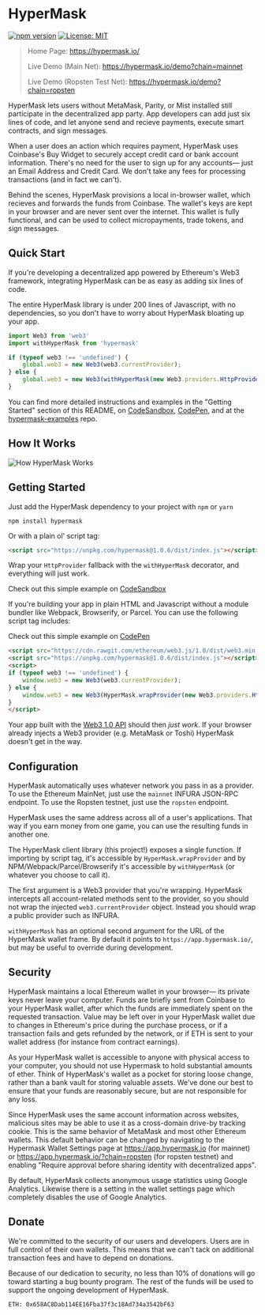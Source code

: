 # HyperMask

[![npm version](https://badge.fury.io/js/hypermask.svg)](https://badge.fury.io/js/hypermask)
[![License: MIT](https://img.shields.io/badge/License-MIT-yellow.svg)](https://opensource.org/licenses/MIT)


> Home Page: https://hypermask.io/
>
> Live Demo (Main Net): https://hypermask.io/demo?chain=mainnet
> 
> Live Demo (Ropsten Test Net): https://hypermask.io/demo?chain=ropsten

HyperMask lets users without MetaMask, Parity, or Mist installed still participate in the decentralized app party. App developers can add just six lines of code, and let anyone send and recieve payments, execute smart contracts, and sign messages. 

When a user does an action which requires payment, HyperMask uses Coinbase's Buy Widget to securely accept credit card or bank account information. There's no need for the user to sign up for any accounts— just an Email Address and Credit Card. We don't take any fees for processing transactions (and in fact we can't). 

Behind the scenes, HyperMask provisions a local in-browser wallet, which recieves and forwards the funds from Coinbase. The wallet's keys are kept in your browser and are never sent over the internet. This wallet is fully functional, and can be used to collect micropayments, trade tokens, and sign messages. 

## Quick Start

If you're developing a decentralized app powered by Ethereum's Web3 framework, integrating HyperMask can be as easy as adding six lines of code. 

The entire HyperMask library is under 200 lines of Javascript, with no dependencies, so you don't have to worry about HyperMask bloating up your app. 

```js
import Web3 from 'web3'
import withHyperMask from 'hypermask'

if (typeof web3 !== 'undefined') {
    global.web3 = new Web3(web3.currentProvider);
} else {
    global.web3 = new Web3(withHyperMask(new Web3.providers.HttpProvider("https://mainnet.infura.io/")));
}
```

You can find more detailed instructions and examples in the "Getting Started" section of this README, on [CodeSandbox](https://codesandbox.io/s/81ooko0qnl), [CodePen](https://codepen.io/hypermask/pen/gvadRv/left/?editors=1010), and at the [hypermask-examples](https://github.com/hypermask/hypermask-examples) repo. 


## How It Works

![How HyperMask Works](https://hypermask.io/how-it-works.svg)


## Getting Started

Just add the HyperMask dependency to your project with `npm` or `yarn`

    npm install hypermask
    
Or with a plain ol' script tag:
    
```html
<script src="https://unpkg.com/hypermask@1.0.6/dist/index.js"></script>
```

Wrap your `HttpProvider` fallback with the `withHyperMask` decorator, and everything will just work. 



Check out this simple example on [CodeSandbox](https://codesandbox.io/s/81ooko0qnl)

If you're building your app in plain HTML and Javascript without a module bundler like Webpack, Browserify, or Parcel. You can use the following script tag includes:

Check out this simple example on [CodePen](https://codepen.io/hypermask/pen/gvadRv/left/?editors=1010)


```html
<script src="https://cdn.rawgit.com/ethereum/web3.js/1.0/dist/web3.min.js"></script>
<script src="https://unpkg.com/hypermask@1.0.6/dist/index.js"></script>
<script>
if (typeof web3 !== 'undefined') {
    window.web3 = new Web3(web3.currentProvider);
} else {
    window.web3 = new Web3(HyperMask.wrapProvider(new Web3.providers.HttpProvider("https://mainnet.infura.io/")));
}
</script>
```

Your app built with the [Web3 1.0 API](http://web3js.readthedocs.io/en/1.0/index.html) should then *just work*. If your browser already injects a Web3 provider (e.g. MetaMask or Toshi) HyperMask doesn't get in the way. 

## Configuration

HyperMask automatically uses whatever network you pass in as a provider. To use the Ethereum MainNet, just use the `mainnet` INFURA JSON-RPC endpoint. To use the Ropsten testnet, just use the `ropsten` endpoint. 

HyperMask uses the same address across all of a user's applications. That way if you earn money from one game, you can use the resulting funds in another one. 

The HyperMask client library (this project!) exposes a single function. If importing by script tag, it's accessible by `HyperMask.wrapProvider` and by NPM/Webpack/Parcel/Browserify it's accessible by `withHyperMask` (or whatever you choose to call it). 

The first argument is a Web3 provider that you're wrapping. HyperMask intercepts all account-related methods sent to the provider, so you should not wrap the injected `web3.currentProvider` object. Instead you should wrap a public provider such as INFURA.

`withHyperMask` has an optional second argument for the URL of the HyperMask wallet frame. By default it points to `https://app.hypermask.io/`, but may be useful to override during development. 

## Security

HyperMask maintains a local Ethereum wallet in your browser— its private keys never leave your computer. Funds are briefly sent from Coinbase to your HyperMask wallet, after which the funds are immediately spent on the requested transaction. Value may be left over in your HyperMask wallet due to changes in Ethereum's price during the purchase process, or if a transaction fails and gets refunded by the network, or if ETH is sent to your wallet address (for instance from contract earnings).

As your HyperMask wallet is accessible to anyone with physical access to your computer, you should not use Hypermask to hold substantial amounts of ether. Think of HyperMask's wallet as a pocket for storing loose change, rather than a bank vault for storing valuable assets. We've done our best to ensure that your funds are reasonably secure, but are not responsible for any loss. 

Since HyperMask uses the same account information across websites, malicious sites may be able to use it as a cross-domain drive-by tracking cookie. This is the same behavior of MetaMask and most other Ethereum wallets. This default behavior can be changed by navigating to the Hypermask Wallet Settings page at https://app.hypermask.io (for mainnet) or https://app.hypermask.io/?chain=ropsten (for ropsten testnet) and enabling "Require approval before sharing identity with decentralized apps". 

By default, HyperMask collects anonymous usage statistics using Google Analytics. Likewise there is a setting in the wallet settings page which completely disables the use of Google Analytics.

## Donate

We're committed to the security of our users and developers. Users are in full control of their own wallets. This means that we can't tack on additional transaction fees and have to depend on donations. 

Because of our dedication to security, no less than 10% of donations will go toward starting a bug bounty program. The rest of the funds will be used to support the ongoing development of HyperMask.

```
ETH: 0x658AC8Dab114EE16Fba37f3c18Ad734a3542bF63
```


